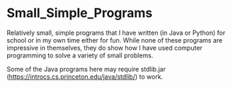 # Small_Simple_Programs
Relatively small, simple programs that I have written (in Java or Python) for school or in my own time either for fun.
While none of these programs are impressive in themselves, they do show how I have used computer programming to solve a variety of small problems.

Some of the Java programs here may require stdlib.jar (https://introcs.cs.princeton.edu/java/stdlib/) to work.
